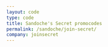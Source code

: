 ```yaml
---
layout: code
type: code
title: Sandoche's Secret promocodes
permalink: /sandoche/join-secret/
company: joinsecret
---
```

